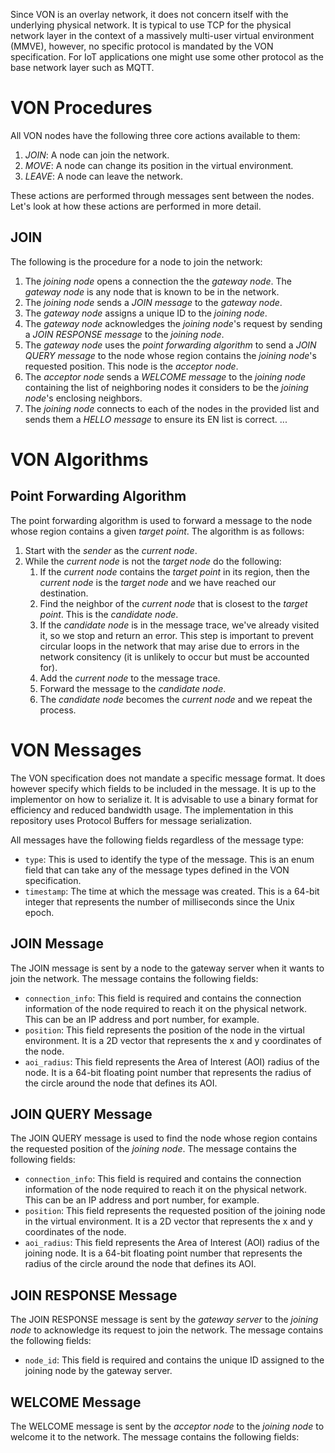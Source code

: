 Since VON is an overlay network, it does not concern itself with the underlying physical network. It is typical to use TCP for the physical network layer in the context of a massively multi-user virtual environment (MMVE), however, no specific protocol is mandated by the VON specification. For IoT applications one might use some other protocol as the base network layer such as MQTT.

# VON Procedures

All VON nodes have the following three core actions available to them:
1. *JOIN*: A node can join the network.
2. *MOVE*: A node can change its position in the virtual environment.
3. *LEAVE*: A node can leave the network.

These actions are performed through messages sent between the nodes. Let's look at how these actions are performed in more detail.

## JOIN

The following is the procedure for a node to join the network:

1. The *joining node* opens a connection the the *gateway node*. The *gateway node* is any node that is known to be in the network.
2. The *joining node* sends a *JOIN message* to the *gateway node*.
3. The *gateway node* assigns a unique ID to the *joining node*.
4. The *gateway node* acknowledges the *joining node*'s request by sending a *JOIN RESPONSE message* to the *joining node*.
5. The *gateway node* uses the *point forwarding algorithm* to send a *JOIN QUERY message* to the node whose region contains the *joining node*'s requested position. This node is the *acceptor node*.
8. The *acceptor node* sends a *WELCOME message* to the *joining node* containing the list of neighboring nodes it considers to be the *joining node*'s enclosing neighbors.
9. The *joining node* connects to each of the nodes in the provided list and sends them a *HELLO message* to ensure its EN list is correct. 
...

# VON Algorithms

## Point Forwarding Algorithm

The point forwarding algorithm is used to forward a message to the node whose region contains a given *target point*. The algorithm is as follows:
1. Start with the *sender* as the *current node*.
2. While the *current node* is not the *target node* do the following:
    1. If the *current node* contains the *target point* in its region, then the *current node* is the *target node* and we have reached our destination.
    1. Find the neighbor of the *current node* that is closest to the *target point*. This is the *candidate node*.
    2. If the *candidate node* is in the message trace, we've already visited it, so we stop and return an error. This step is important to prevent circular loops in the network that may arise due to errors in the network consitency (it is unlikely to occur but must be accounted for).
    3. Add the *current node* to the message trace.
    4. Forward the message to the *candidate node*.
    5. The *candidate node* becomes the *current node* and we repeat the process.

# VON Messages

The VON specification does not mandate a specific message format. It does however specify which fields to be included in the message. It is up to the implementor on how to serialize it. It is advisable to use a binary format for efficiency and reduced bandwidth usage. The implementation in this repository uses Protocol Buffers for message serialization.

All messages have the following fields regardless of the message type:
- `type`: This is used to identify the type of the message. This is an enum field that can take any of the message types defined in the VON specification.
- `timestamp`: The time at which the message was created. This is a 64-bit integer that represents the number of milliseconds since the Unix epoch.

## JOIN Message

The JOIN message is sent by a node to the gateway server when it wants to join the network. The message contains the following fields:

- `connection_info`: This field is required and contains the connection information of the node required to reach it on the physical network. This can be an IP address and port number, for example.
- `position`: This field represents the position of the node in the virtual environment. It is a 2D vector that represents the x and y coordinates of the node.
- `aoi_radius`: This field represents the Area of Interest (AOI) radius of the node. It is a 64-bit floating point number that represents the radius of the circle around the node that defines its AOI.

## JOIN QUERY Message

The JOIN QUERY message is used to find the node whose region contains the requested position of the *joining node*. The message contains the following fields:

- `connection_info`: This field is required and contains the connection information of the node required to reach it on the physical network. This can be an IP address and port number, for example.
- `position`: This field represents the requested position of the joining node in the virtual environment. It is a 2D vector that represents the x and y coordinates of the node.
- `aoi_radius`: This field represents the Area of Interest (AOI) radius of the joining node. It is a 64-bit floating point number that represents the radius of the circle around the node that defines its AOI.

## JOIN RESPONSE Message

The JOIN RESPONSE message is sent by the *gateway server* to the *joining node* to acknowledge its request to join the network. The message contains the following fields:

- `node_id`: This field is required and contains the unique ID assigned to the joining node by the gateway server.

## WELCOME Message

The WELCOME message is sent by the *acceptor node* to the *joining node* to welcome it to the network. The message contains the following fields:


